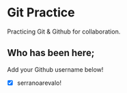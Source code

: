 # Git Practice

Practicing Git &amp; Github for collaboration.

## Who has been here;

Add your Github username below!

- [x] serranoarevalo!


